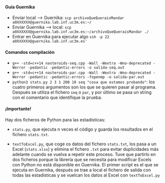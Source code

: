 #### Guía Guernika

- Enviar local --> Guernika: ```scp archivoQueQueraisMandar a0XXXXXX@guernika.lab.inf.uc3m.es:~/```
- Enviar Guernika --> local: ```scp a0XXXXXX@guernika.lab.inf.uc3m.es:~/archivoQueQueraisMandar ./ ```
- Entrar en Guernika para ejecutar algo ```ssh -p 22 a0XXXXXX@guernika.lab.inf.uc3m.es'```


#### Comandos compilación
- ```g++ -std=c++14 nasteroids-seq.cpp -Wall -Wextra -Wno-deprecated -Werror -pedantic -pedantic-errors -o salida-seq.out```
- ```g++ -std=c++14 nasteroids-par.cpp -Wall -Wextra -Wno-deprecated -Werror -pedantic -pedantic-errors -fopenmp -o salida-par.out```
- ```python3 stats.py 2 3 1 200 10 seq "cosa que estamos probando"```: los cuatro primeros argumentos son los que se quieren pasar al programa. Después se utiliza el fichero ```seq``` o ```par```, y por último se pasa un string con el comentario que identifique la prueba.

#### ¡Importante!
Hay dos ficheros de Python para las estadísticas:
  - ```stats.py```, que ejecuta n veces el código y guarda los resultados en el fichero ```stats.txt```.

  - ```textToExcel.py```, que coge os datos del fichero ```stats.txt```, los pasa a un Excel  (```stats.xlsx```) y elimina el fichero ```.txt``` para evitar duplicidades más adelante cuando se vuelva a repetir este proceso. Tuve que partirlo en dos ficheros porque la librería que se necesita para modificar Excels con Python no está disponible en Guernika. El primer script es el que se ejecuta en Guernika, después se trae a local el fichero de salida con todas las estadísticas y se vuelcan los datos al Excel con ```textToExcel.py```
